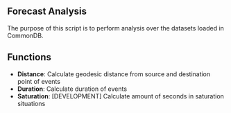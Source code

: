 Forecast Analysis
------------------
The purpose of this script is to perform analysis over the datasets loaded in CommonDB.


Functions
----------
* **Distance**: Calculate geodesic distance from source and destination point of events
* **Duration**: Calculate duration of events
* **Saturation**: [DEVELOPMENT] Calculate amount of seconds in saturation situations
